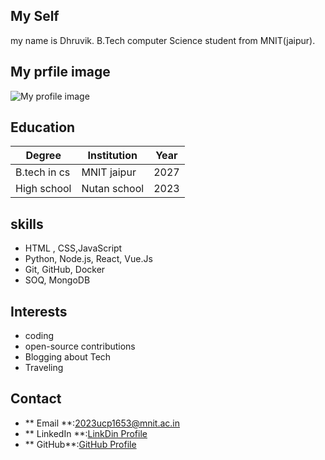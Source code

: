

## My Self
my name is Dhruvik.
B.Tech computer Science student from MNIT(jaipur).

## My prfile image
 ![My profile image](https://www.google.com/url?sa=i&url=https%3A%2F%2Feasy-peasy.ai%2Fai-image-generator%2Fimages%2Fcalm-peaceful-student-studying-books&psig=AOvVaw0KIRpyklitIRyj_oKb0Eg1&ust=1732094070103000&source=images&cd=vfe&opi=89978449&ved=0CBEQjRxqFwoTCMCM-bKH6IkDFQAAAAAdAAAAABAE](https://easy-peasy.ai/cdn-cgi/image/quality=80,format=auto,width=700/https://fdczvxmwwjwpwbeeqcth.supabase.co/storage/v1/object/public/images/4835c2fa-1766-4829-8a22-be1dd1f69cc3/f7c78b88-c1a3-4593-9d7c-aa990f2de161.png))
 
## Education
|Degree|Institution|Year|
|--|--|--|
|B.tech in cs| MNIT jaipur| 2027|
|High school|Nutan school|2023|

## skills
- HTML , CSS,JavaScript
- Python, Node.js, React, Vue.Js
- Git, GitHub, Docker
- SOQ, MongoDB



## Interests
- coding
- open-source contributions
- Blogging about Tech 
- Traveling


## Contact 
- ** Email **:[2023ucp1653@mnit.ac.in](2023ucp1653@mnit.ac.in)
- ** LinkedIn **:[LinkDin Profile ](https://www.linkedin.com/in/username)
- ** GitHub**:[GitHub Profile](https://github.com/username)



